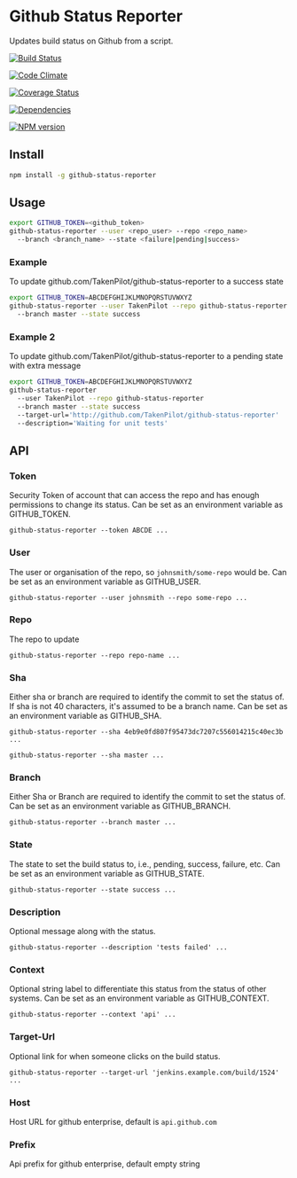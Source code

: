Github Status Reporter
======================

Updates build status on Github from a script.

[![Build Status](https://travis-ci.org/TakenPilot/github-status-reporter.svg?branch=master)](https://travis-ci.org/TakenPilot/github-status-reporter)

[![Code Climate](https://codeclimate.com/github/TakenPilot/github-status-reporter/badges/gpa.svg)](https://codeclimate.com/github/TakenPilot/github-status-reporter)

[![Coverage Status](https://img.shields.io/coveralls/TakenPilot/github-status-reporter.svg)](https://coveralls.io/r/TakenPilot/github-status-reporter?branch=master)

[![Dependencies](https://david-dm.org/TakenPilot/github-status-reporter.svg?style=flat)](https://david-dm.org/TakenPilot/github-status-reporter.svg?style=flat)

[![NPM version](https://badge.fury.io/js/github-status-reporter.svg)](http://badge.fury.io/js/github-status-reporter)

## Install

```bash
npm install -g github-status-reporter
```

## Usage

```bash
export GITHUB_TOKEN=<github_token>
github-status-reporter --user <repo_user> --repo <repo_name>
  --branch <branch_name> --state <failure|pending|success>
```

### Example

To update github.com/TakenPilot/github-status-reporter to a success state

```bash
export GITHUB_TOKEN=ABCDEFGHIJKLMNOPQRSTUVWXYZ
github-status-reporter --user TakenPilot --repo github-status-reporter
  --branch master --state success
```


### Example 2

To update github.com/TakenPilot/github-status-reporter to a pending state with extra message

```bash
export GITHUB_TOKEN=ABCDEFGHIJKLMNOPQRSTUVWXYZ
github-status-reporter
  --user TakenPilot --repo github-status-reporter
  --branch master --state success
  --target-url='http://github.com/TakenPilot/github-status-reporter'
  --description='Waiting for unit tests'
```

## API

### Token

Security Token of account that can access the repo and has enough permissions to change its status.  Can be set as an environment variable as GITHUB_TOKEN.

`github-status-reporter --token ABCDE ...`

### User

The user or organisation of the repo, so `johnsmith/some-repo` would be.  Can be set as an environment variable as GITHUB_USER.

`github-status-reporter --user johnsmith --repo some-repo ...`

### Repo

The repo to update

`github-status-reporter --repo repo-name ...`

### Sha

Either sha or branch are required to identify the commit to set the status of.  If sha is not 40 characters, it's assumed to be a branch name.  Can be set as an environment variable as GITHUB_SHA.

`github-status-reporter --sha 4eb9e0fd807f95473dc7207c556014215c40ec3b ...`

`github-status-reporter --sha master ...`

### Branch

Either Sha or Branch are required to identify the commit to set the status of.  Can be set as an environment variable as GITHUB_BRANCH.

`github-status-reporter --branch master ...`

### State

The state to set the build status to, i.e., pending, success, failure, etc.  Can be set as an environment variable as GITHUB_STATE.

`github-status-reporter --state success ...`

### Description

Optional message along with the status.

`github-status-reporter --description 'tests failed' ...`

### Context

Optional string label to differentiate this status from the status of other systems. Can be set as an environment variable as GITHUB_CONTEXT.

`github-status-reporter --context 'api' ...`

### Target-Url

Optional link for when someone clicks on the build status.

`github-status-reporter --target-url 'jenkins.example.com/build/1524' ...`

### Host

Host URL for github enterprise, default is `api.github.com`

### Prefix

Api prefix for github enterprise, default empty string